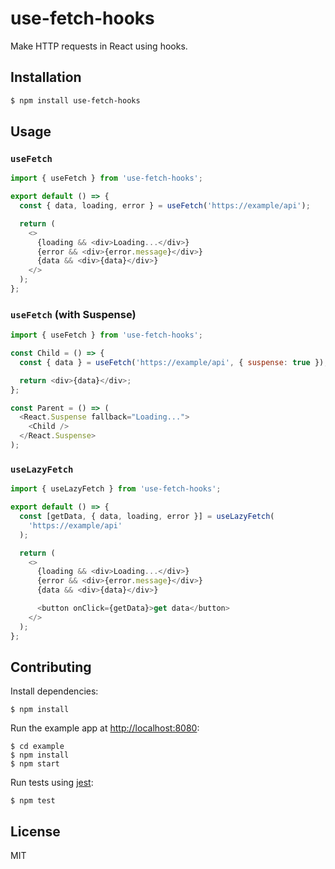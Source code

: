 # use-fetch-hooks

Make HTTP requests in React using hooks.

## Installation

```sh
$ npm install use-fetch-hooks
```

## Usage

### `useFetch`

```js
import { useFetch } from 'use-fetch-hooks';

export default () => {
  const { data, loading, error } = useFetch('https://example/api');

  return (
    <>
      {loading && <div>Loading...</div>}
      {error && <div>{error.message}</div>}
      {data && <div>{data}</div>}
    </>
  );
};
```

### `useFetch` (with Suspense)

```js
import { useFetch } from 'use-fetch-hooks';

const Child = () => {
  const { data } = useFetch('https://example/api', { suspense: true });

  return <div>{data}</div>;
};

const Parent = () => (
  <React.Suspense fallback="Loading...">
    <Child />
  </React.Suspense>
);
```

### `useLazyFetch`

```js
import { useLazyFetch } from 'use-fetch-hooks';

export default () => {
  const [getData, { data, loading, error }] = useLazyFetch(
    'https://example/api'
  );

  return (
    <>
      {loading && <div>Loading...</div>}
      {error && <div>{error.message}</div>}
      {data && <div>{data}</div>}

      <button onClick={getData}>get data</button>
    </>
  );
};
```

## Contributing

Install dependencies:

```
$ npm install
```

Run the example app at [http://localhost:8080](http://localhost:8080):

```
$ cd example
$ npm install
$ npm start
```

Run tests using [jest](https://github.com/facebook/jest):

```
$ npm test
```

## License

MIT
